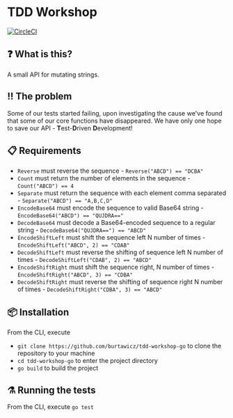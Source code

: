 # TDD Workshop

[![CircleCI](https://circleci.com/gh/burtawicz/tdd-workshop-go/tree/main.svg?style=svg&circle-token=b54f4458246611d235827f4c7d6cf77ba94d0e55)](https://circleci.com/gh/burtawicz/tdd-workshop-go/tree/main)

## :question: What is this?
A small API for mutating strings. 

## :bangbang: The problem
Some of our tests started failing, upon investigating the cause we've found that some of our core functions have disappeared.
We have only one hope to save our API - **T**est-**D**riven **D**evelopment!

## :clipboard: Requirements
* `Reverse` must reverse the sequence - `Reverse("ABCD") == "DCBA"`
* `Count` must return the number of elements in the sequence - `Count("ABCD") == 4`
* `Separate` must return the sequence with each element comma separated - `Separate("ABCD") == "A,B,C,D"`
* `EncodeBase64` must encode the sequence to valid Base64 string - `EncodeBase64("ABCD") == "QUJDRA=="`
* `DecodeBase64` must decode a Base64-encoded sequence to a regular string - `DecodeBase64("QUJDRA==") == "ABCD"`
* `EncodeShiftLeft` must shift the sequence left N number of times - `EncodeShiftLeft("ABCD", 2) == "CDAB"`
* `DecodeShiftLeft` must reverse the shifting of sequence left N number of times - `DecodeShiftLeft("CDAB", 2) == "ABCD"`
* `EncodeShiftRight` must shift the sequence right, N number of times - `EncodeShiftRight("ABCD", 3) == "CDBA"`
* `DecodeShiftRight` must reverse the shifting of sequence right N number of times - `DecodeShiftRight("CDBA", 3) == "ABCD"`

## :package: Installation
From the CLI, execute
* `git clone https://github.com/burtawicz/tdd-workshop-go` to clone the repository to your machine
* `cd tdd-workshop-go` to enter the project directory
* `go build` to build the project

## :alembic: Running the tests
From the CLI, execute `go test`
